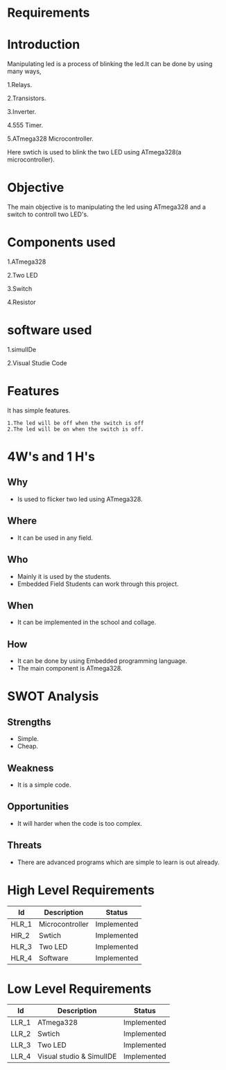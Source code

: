 # Requirements

# Introduction
Manipulating led is a process of blinking the led.It can be done by using many ways,

1.Relays.

2.Transistors.

3.Inverter.

4.555 Timer.

5.ATmega328 Microcontroller.

Here swtich is used to blink the two LED using ATmega328(a microcontroller).


# Objective
The main objective is to manipulating the led using ATmega328 and a switch to controll two LED's.

# Components used
1.ATmega328   

2.Two LED 

3.Switch

4.Resistor
# software used
1.simulIDe

2.Visual Studie Code

# Features
   It has simple features.

    1.The led will be off when the switch is off
    2.The led will be on when the switch is off.
       
    
# 4W's and 1 H's
   ## Why
   * Is used to flicker two led using ATmega328.
    
   ## Where
   * It can be used in any field.
    
   ## Who
   * Mainly it is used by the students.
   * Embedded Field Students can work through this project.
    
   ## When
   * It can be implemented in the school and collage.
    
   ## How
   * It can be done by using Embedded programming language.
   * The main component is ATmega328.
   
# SWOT Analysis
   ## Strengths
   * Simple.
   * Cheap.
   ## Weakness
   * It is a simple code.
   ## Opportunities
   * It will harder when the code is too complex.
   
   ## Threats
   * There are advanced programs which are simple to learn is out already.
    
# High Level Requirements
| Id    	| Description     	| Status      	|
|-------	|-----------------	|-------------	|
| HLR_1 	| Microcontroller 	| Implemented 	|
| HlR_2 	| Swtich          	| Implemented 	|
| HLR_3 	| Two LED         	| Implemented 	|
| HLR_4 	| Software        	| Implemented 	|
# Low Level Requirements
| Id    	| Description              	| Status      	|
|-------	|--------------------------	|-------------	|
| LLR_1 	| ATmega328                	| Implemented 	|
| LLR_2 	| Swtich                   	| Implemented 	|
| LLR_3 	| Two LED                  	| Implemented 	|
| LLR_4 	| Visual studio & SimulIDE 	| Implemented 	|
